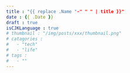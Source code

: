 ```yaml
---
title : "{{ replace .Name "-" " " | title }}"
date : {{ .Date }}
draft : true
isCJKLanguage : true
# thumbnail : "/img/posts/xxx/thumbnail.png"
# catagories :
#   - "tech"
#   - "life"
# tags :
#   - ""
---
```


